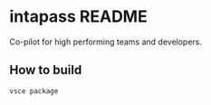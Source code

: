 # intapass README

Co-pilot for high performing teams and developers.


## How to build

    vsce package